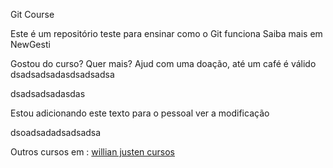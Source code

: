 Git Course

Este é um repositório teste para ensinar como o Git funciona
Saiba mais em NewGesti

Gostou do curso? Quer mais? Ajud com uma doação, até um café é válido
dsadsadsadasdsadsadsa


dsadsadsadasdas

Estou adicionando este texto para o pessoal ver a modificação


dsoadsadadsadsadsa

Outros cursos em : [willian justen cursos](http://willianjusten.teachtable.com)

